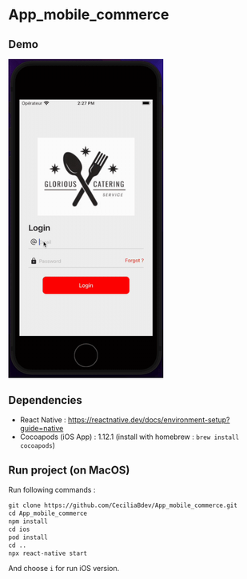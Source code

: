 # App_mobile_commerce

## Demo

![](demo.gif)

## Dependencies

* React Native : https://reactnative.dev/docs/environment-setup?guide=native
* Cocoapods (iOS App) : 1.12.1 (install with homebrew : `brew install cocoapods`)

## Run project (on MacOS)

Run following commands :
```
git clone https://github.com/CeciliaBdev/App_mobile_commerce.git
cd App_mobile_commerce
npm install
cd ios
pod install
cd ..
npx react-native start
```
And choose `i` for run iOS version.


